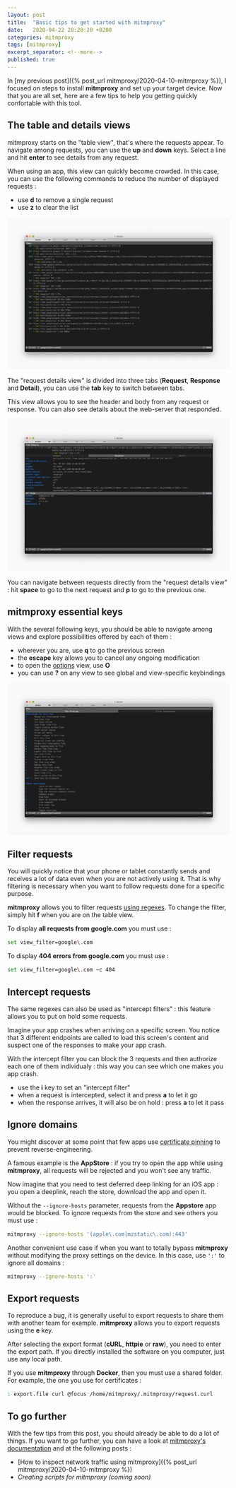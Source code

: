 ```yaml
---
layout: post
title:  "Basic tips to get started with mitmproxy"
date:   2020-04-22 20:20:20 +0200
categories: mitmproxy
tags: [mitmproxy]
excerpt_separator: <!--more-->
published: true
---
```


In [my previous post]({% post_url mitmproxy/2020-04-10-mitmproxy %}), I focused on steps to install **mitmproxy** and set up your target device. Now that you are all set, here are a few tips to help you getting quickly confortable with this tool.

<!--more-->

## The table and details views

mitmproxy starts on the "table view", that's where the requests appear. To navigate among requests, you can use the **up** and **down** keys. Select a line and hit **enter** to see details from any request.

When using an app, this view can quickly become crowded. In this case, you can use the following commands to reduce the number of displayed requests  : 

- use **d** to remove a single request
- use **z** to clear the list

![Table view](/assets/images/mitmproxy/table-view.jpg)

The "request details view" is divided into three tabs (**Request**, **Response** and **Detail**), you can use the **tab** key to switch between tabs. 

This view allows you to see the header and body from any request or response. You can also see details about the web-server that responded.

![Details view](/assets/images/mitmproxy/details-view.jpg)

You can navigate between requests directly from the "request details view" : hit **space** to go to the next request and **p** to go to the previous one.

## mitmproxy essential keys

With the several following keys, you should be able to navigate among views and explore possibilities offered by each of them :

- wherever you are, use **q** to go the previous screen
- the **escape** key allows you to cancel any ongoing modification
- to open the <a href="https://docs.mitmproxy.org/stable/concepts-options/" target="_blank">options</a> view, use **O**
- you can use **?** on any view to see global and view-specific keybindings

![Keybindings](/assets/images/mitmproxy/keybindings.jpg)

## Filter requests

You will quickly notice that your phone or tablet constantly sends and receives a lot of data even when you are not actively using it. That is why filtering is necessary when you want to follow requests done for a specific purpose.

**mitmproxy** allows you to filter requests <a href="https://docs.mitmproxy.org/stable/concepts-filters/" target="_blank">using regexes</a>. To change the filter, simply hit **f** when you are on the table view.

To display **all requests from google.com** you must use : 

```bash
set view_filter=google\.com
```

To display **404 errors from google.com** you must use : 

```bash
set view_filter=google\.com ~c 404
```

## Intercept requests

The same regexes can also be used as "intercept filters" : this feature allows you to put on hold some requests.

Imagine your app crashes when arriving on a specific screen. You notice that 3 different endpoints are called to load this screen's content and suspect one of the responses to make your app crash.

With the intercept filter you can block the 3 requests and then authorize each one of them individualy : this way you can see which one makes you app crash.

- use the **i** key to set an "intercept filter"
- when a request is intercepted, select it and press **a** to let it go
- when the response arrives, it will also be on hold : press **a** to let it pass

## Ignore domains

You might discover at some point that few apps use <a href="https://owasp.org/www-community/controls/Certificate_and_Public_Key_Pinning" target="_blank">certificate pinning</a> to prevent reverse-engineering. 

A famous example is the **AppStore** : if you try to open the app while using **mitmproxy**, all requests will be rejected and you won't see any traffic.

Now imagine that you need to test deferred deep linking for an iOS app : you open a deeplink, reach the store, download the app and open it. 

Without the `--ignore-hosts` parameter, requests from the **Appstore** app would be blocked. To ignore requests from the store and see others you must use : 
```bash
mitmproxy --ignore-hosts '(apple\.com|mzstatic\.com):443'
```

Another convenient use case if when you want to totally bypass **mitmproxy** without modifying the proxy settings on the device. In this case, use `':'` to ignore all domains : 
```bash
mitmproxy --ignore-hosts ':'
```

## Export requests

To reproduce a bug, it is generally useful to export requests to share them with another team for example. **mitmproxy** allows you to export requests using the **e** key.

After selecting the export format (**cURL**, **httpie** or **raw**), you need to enter the export path. If you directly installed the software on you computer, just use any local path.

If you use **mitmproxy** through **Docker**, then you must use a shared folder. For example, the one you use for certificates : 

```bash
: export.file curl @focus /home/mitmproxy/.mitmproxy/request.curl
```

## To go further

With the few tips from this post, you should already be able to do a lot of things. If you want to go further, you can have a look at <a href="https://docs.mitmproxy.org/stable/" target="_blank">mitmproxy's documentation</a> and at the following posts : 

- [How to inspect network traffic using mitmproxy]({% post_url mitmproxy/2020-04-10-mitmproxy %})
- _Creating scripts for mitmproxy (coming soon)_
